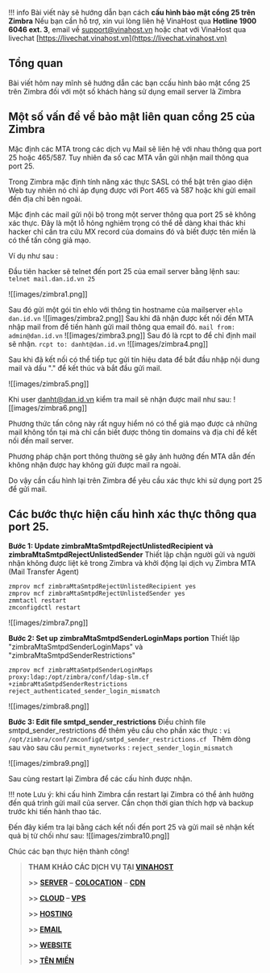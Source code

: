 
!!! info 
	Bài viết này sẽ hướng dẫn bạn cách ****cấu hình bảo mật cổng 25 trên Zimbra****
	Nếu bạn cần hỗ trợ, xin vui lòng liên hệ VinaHost qua **Hotline 1900 6046 ext. 3**, email về [support@vinahost.vn](mailto:support@vinahost.vn) hoặc chat với VinaHost qua livechat [https://livechat.vinahost.vn](https://livechat.vinahost.vn)


## Tổng quan

Bài viết hôm nay mĩnh sẽ hướng dẫn các bạn ccấu hình bảo mật cổng 25 trên Zimbra đối với một số khách hàng sử dụng email server là Zimbra

## Một số vấn đề về bảo mật liên quan cổng 25 của Zimbra

Mặc định các MTA trong các dịch vụ Mail sẽ liên hệ với nhau thông qua port 25 hoặc 465/587. Tuy nhiên đa số cac MTA vẫn gửi nhận mail thông qua port 25.

Trong Zimbra mặc định tính năng xác thực SASL có thể bật trên giao diện Web tuy nhiên nó chỉ áp đụng được với Port 465 và 587 hoặc khi gửi email đến địa chỉ bên ngoài.

Mặc định các mail gửi nội bộ trong một server thông qua port 25 sẽ không xác thực. Đây là một lỗ hỏng nghiêm trọng có thể dễ dàng khai thác khi hacker chỉ cần tra cứu MX record của domains đó và biết được tên miền là có thể tấn công giả mạo.

Ví dụ như sau :

Đầu tiên hacker sẽ telnet đến port 25 của email server bằng lệnh sau:
```telnet mail.dan.id.vn 25```

![[images/zimbra1.png]]

Sau đó gửi một gói tin ehlo với thông tin hostname của mailserver
```ehlo dan.id.vn```
![[images/zimbra2.png]]
Sau khi đã nhận được kết nối đến MTA nhập mail from để tiến hành gửi mail thông qua email đó.
```mail from: admin@dan.id.vn```
![[images/zimbra3.png]]
Sau đó là rcpt to để chỉ định mail sẽ nhận.
```rcpt to: danht@dan.id.vn```
![[images/zimbra4.png]]

Sau khi đã kết nối có thể tiếp tục gửi tín hiệu data để bắt đầu nhập nội dung mail và dấu "." để kết thúc và bắt đầu gửi mail.

![[images/zimbra5.png]]

Khi user danht@dan.id.vn kiểm tra mail sẽ nhận được mail như sau: 
![[images/zimbra6.png]]

Phương thức tấn công này rất nguy hiểm nó có thể giả mạo được cả những mail không tồn tại mà chỉ cần biết được thông tin domains và địa chỉ để kết nối đến mail server.

Phương pháp chặn port thông thường sẽ gây ảnh hưởng đến MTA dẫn đến không nhận được hay không gửi được mail ra ngoài.

Do vậy cần cấu hình lại trên Zimbra để yêu cầu xác thực khi sử dụng port 25 để gửi mail.

## Các bước thực hiện cấu hình xác thực thông qua port 25.

**Bước 1: Update zimbraMtaSmtpdRejectUnlistedRecipient và zimbraMtaSmtpdRejectUnlistedSender**
Thiết lập chặn người gửi và người nhận không được liệt kê trong Zimbra và khởi động lại dịch vụ Zimbra MTA (Mail Transfer Agent)

```
zmprov mcf zimbraMtaSmtpdRejectUnlistedRecipient yes
zmprov mcf zimbraMtaSmtpdRejectUnlistedSender yes
zmmtactl restart
zmconfigdctl restart
```
![[images/zimbra7.png]]

**Bước 2: Set up zimbraMtaSmtpdSenderLoginMaps portion**
Thiết lập "zimbraMtaSmtpdSenderLoginMaps" và "zimbraMtaSmtpdSenderRestrictions"
```
zmprov mcf zimbraMtaSmtpdSenderLoginMaps  proxy:ldap:/opt/zimbra/conf/ldap-slm.cf +zimbraMtaSmtpdSenderRestrictions reject_authenticated_sender_login_mismatch

```
![[images/zimbra8.png]]

**Bước 3: Edit file smtpd_sender_restrictions**
Điều chỉnh file smtpd_sender_restrictions để thêm yêu cầu cho phần xác thực :
```vi /opt/zimbra/conf/zmconfigd/smtpd_sender_restrictions.cf ```
Thêm dòng sau vào sau câu ```permit_mynetworks``` : ```reject_sender_login_mismatch```

![[images/zimbra9.png]]

Sau cùng restart lại Zimbra để các cấu hình được nhận.

!!! note
    Lưu ý: khi cấu hình Zimbra cần restart lại Zimbra  có thể ảnh hưởng đến quá trình gửi mail của server. Cần chọn thời gian thích hợp và backup trước khi tiến hành thao tác.


Đến đây kiểm tra lại bằng cách kết nối đến port 25 và gửi mail sẽ nhận kết quả bị từ chối như sau: 
![[images/zimbra10.png]]

Chúc các bạn thực hiện thành công!

> **THAM KHẢO CÁC DỊCH VỤ TẠI [VINAHOST](https://vinahost.vn/)**
> 
> **\>>** [**SERVER**](https://vinahost.vn/thue-may-chu-rieng/) **–** [**COLOCATION**](https://vinahost.vn/colocation.html) – [**CDN**](https://vinahost.vn/dich-vu-cdn-chuyen-nghiep)
> 
> **\>> [CLOUD](https://vinahost.vn/cloud-server-gia-re/) – [VPS](https://vinahost.vn/vps-ssd-chuyen-nghiep/)**
> 
> **\>> [HOSTING](https://vinahost.vn/wordpress-hosting)**
> 
> **\>> [EMAIL](https://vinahost.vn/email-hosting)**
> 
> **\>> [WEBSITE](http://vinawebsite.vn/)**
> 
> **\>> [TÊN MIỀN](https://vinahost.vn/ten-mien-gia-re/)**

